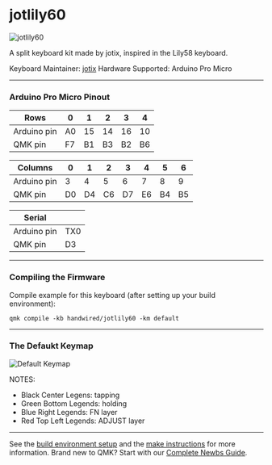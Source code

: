 # jotlily60

![jotlily60](https://i.imgur.com/I68WGmJ.jpg)

A split keyboard kit made by jotix, inspired in the Lily58 keyboard.

Keyboard Maintainer: [jotix](https://github.com/jotix)
Hardware Supported: Arduino Pro Micro

---

### Arduino Pro Micro Pinout

| Rows        | 0  | 1  | 2  | 3  | 4  |
|-------------|----|----|----|----|----|
| Arduino pin | A0 | 15 | 14 | 16 | 10 |
| QMK pin     | F7 | B1 | B3 | B2 | B6 |

| Columns     | 0  | 1  | 2  | 3  | 4  | 5  | 6  |
|-------------|----|----|----|----|----|----|----|
| Arduino pin |  3 |  4 |  5 |  6 |  7 |  8 |  9 |
| QMK pin     | D0 | D4 | C6 | D7 | E6 | B4 | B5 |

| Serial      |     |
|-------------|-----|
| Arduino pin | TX0 |
| QMK pin     |  D3 |

---

### Compiling the Firmware

Compile example for this keyboard (after setting up your build environment):
    
    qmk compile -kb handwired/jotlily60 -km default 
   
---

### The Defaukt Keymap

![Default Keymap](https://i.imgur.com/KZK6eVe.png)

NOTES:
- Black Center Legens: tapping
- Green Bottom Legends: holding
- Blue Right Legends: FN layer
- Red Top Left Legends: ADJUST layer

---

See the [build environment setup](https://docs.qmk.fm/#/getting_started_build_tools) and the [make instructions](https://docs.qmk.fm/#/getting_started_make_guide) for more information. Brand new to QMK? Start with our [Complete Newbs Guide](https://docs.qmk.fm/#/newbs).
